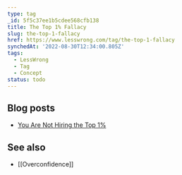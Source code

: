```yaml
---
type: tag
_id: 5f5c37ee1b5cdee568cfb138
title: The Top 1% Fallacy
slug: the-top-1-fallacy
href: https://www.lesswrong.com/tag/the-top-1-fallacy
synchedAt: '2022-08-30T12:34:00.805Z'
tags:
  - LessWrong
  - Tag
  - Concept
status: todo
---
```

Blog posts
----------

*   [You Are Not Hiring the Top 1%](http://lesswrong.com/lw/gy/you_are_not_hiring_the_top_1/)

See also
--------

*   [[Overconfidence]]